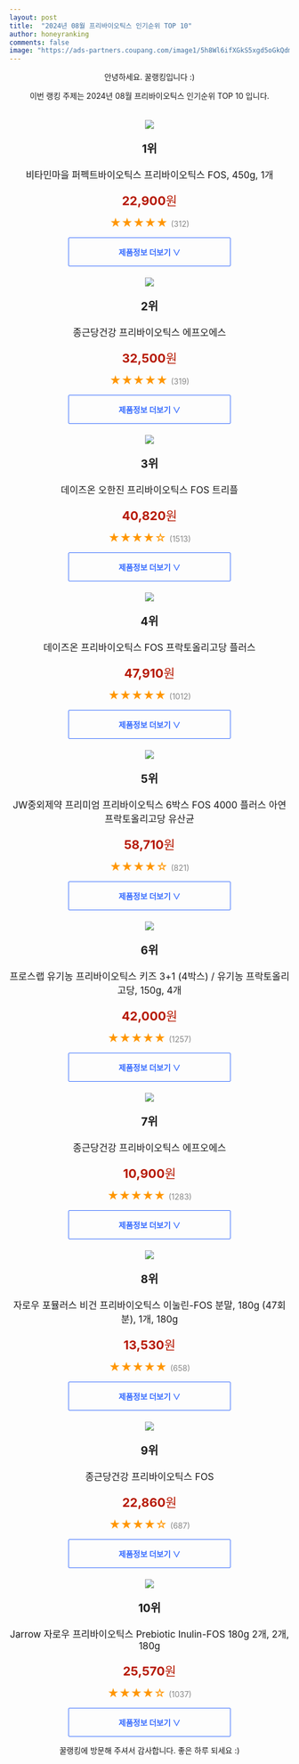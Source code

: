 ```yaml
---
layout: post
title:  "2024년 08월 프리바이오틱스 인기순위 TOP 10"
author: honeyranking
comments: false
image: "https://ads-partners.coupang.com/image1/5h8Wl6ifXGkS5xgd5oGkQdmP4QKF1wfNrfLPxCZLijhNiy6kRxoQ9d3mhBTQFNsT48qBnB5Xc4Liecq1bwOHNgMEPjztWWiZgUNpI6cZ7JhZ-2-4XZUWNfdpoDQRXyNtQUjHDB1noxktYunvqvH4ej2X1h8_h2gzIeNIsaD97k7ex12DA9WgiRmTvOkrNE9VDW84v43yxbk2AWAAQzsiG0Ohn8B3jm1C55z9gPuv33a597StwcDEKs7uPSkHJ5xQY89GnWhEW6g73rtPP9iycNP23PZ8t7DRAjIINGaEEA=="
---
```

<p style="text-align: center;">안녕하세요. 꿀랭킹입니다 :)</p>
<p style="text-align: center;">이번 랭킹 주제는 2024년 08월 프리바이오틱스 인기순위 TOP 10 입니다.</p><center><img src="https://ads-partners.coupang.com/image1/5h8Wl6ifXGkS5xgd5oGkQdmP4QKF1wfNrfLPxCZLijhNiy6kRxoQ9d3mhBTQFNsT48qBnB5Xc4Liecq1bwOHNgMEPjztWWiZgUNpI6cZ7JhZ-2-4XZUWNfdpoDQRXyNtQUjHDB1noxktYunvqvH4ej2X1h8_h2gzIeNIsaD97k7ex12DA9WgiRmTvOkrNE9VDW84v43yxbk2AWAAQzsiG0Ohn8B3jm1C55z9gPuv33a597StwcDEKs7uPSkHJ5xQY89GnWhEW6g73rtPP9iycNP23PZ8t7DRAjIINGaEEA==" style="margin-top:20px" /></center><p style="text-align: center; font-size: 20px"><b>1위</b></p><p style="text-align: center; font-size: 17px">비타민마을 퍼펙트바이오틱스 프리바이오틱스 FOS, 450g, 1개</p><p style="text-align: center;"><span style="color: #b61800; font-size: 22px;"><b>22,900</b>원</span></p><p style="text-align: center;"><span style="color: #ff9600; font-size: 20px;">★★★★★ </span><span style="color: #878787;">(312)</span></p><center><a href="https://link.coupang.com/re/AFFSDP?lptag=AF3899140&subid=honeyrank&pageKey=9336271&itemId=625754811&vendorItemId=83713647539&traceid=V0-153-c7ceef6b4bd14e24&clickBeacon=44836ec0-559f-11ef-af30-8089e996f59c%7E3&requestid=20240809010000857205416811&token=31850C%7CMIXED"><div style="font-size: 14px; display: inline-block; padding: 15px 90px; color: #346aff; border-radius: 2px; border: 1px solid #346aff; cursor: pointer;"><b>제품정보 더보기 &or;</b></div></a></center><center><img src="https://ads-partners.coupang.com/image1/l8dmzi_R1NQt0-8AlyAJsMn5OtoOG56IWinZJM-pUg6W2BF23F6v0gfDBFnVxygvAFSvwMueuTntH7JC8UjpGq569WK4wgi2RCuhwiVrUe5RJePyXTVcf61t1IReCmAxWPsgbzyddD1-6lEHvcWSPxDHG66A2mHWgqapghXC58HK1AmDlLJIfC_XA18CO_GXsYRDs4GUAIRDR1CknjJX5wj1I8_rLW2QijquHX5Sj33WD0T3SkkcF2ZlPb-vR233vQboqiG5bnDoRv7-voVcfaCfJjJJgfTZNEU=" style="margin-top:20px" /></center><p style="text-align: center; font-size: 20px"><b>2위</b></p><p style="text-align: center; font-size: 17px">종근당건강 프리바이오틱스 에프오에스</p><p style="text-align: center;"><span style="color: #b61800; font-size: 22px;"><b>32,500</b>원</span></p><p style="text-align: center;"><span style="color: #ff9600; font-size: 20px;">★★★★★ </span><span style="color: #878787;">(319)</span></p><center><a href="https://link.coupang.com/re/AFFSDP?lptag=AF3899140&subid=honeyrank&pageKey=7360944834&itemId=18964573606&vendorItemId=70902967820&traceid=V0-153-a8232308e59c56b7&requestid=20240809010000857205416811&token=31850C%7CMIXED"><div style="font-size: 14px; display: inline-block; padding: 15px 90px; color: #346aff; border-radius: 2px; border: 1px solid #346aff; cursor: pointer;"><b>제품정보 더보기 &or;</b></div></a></center><center><img src="https://ads-partners.coupang.com/image1/o2ysZWKheS3mQ8fpo22oxWixp-Ynm5rrnCiL8VbHzHZ_kUPwfSfp_tJIoJ8rCh_c-1T04w3wfYmgHjXqsTMttIbEa0lACWEvhSH8CWbSHbevqHtwTcBBctpELUUARZm7Bv7yuLGxdX6lz1Ubiz9jmOA9ZlwlI2B_Fhh9cFdxCj1m9m_63mgahtcqNZzvjmZ9EtRll1lp9DMf0OBEEzS2fsc-ikdtytLyGJ_5rsK4A6kPwa2UaEcY1j80FHeLTonw-eAjAgwoB_R5yahqx56o1g_RGO_nimgBNg==" style="margin-top:20px" /></center><p style="text-align: center; font-size: 20px"><b>3위</b></p><p style="text-align: center; font-size: 17px">데이즈온 오한진 프리바이오틱스 FOS 트리플</p><p style="text-align: center;"><span style="color: #b61800; font-size: 22px;"><b>40,820</b>원</span></p><p style="text-align: center;"><span style="color: #ff9600; font-size: 20px;">★★★★☆ </span><span style="color: #878787;">(1513)</span></p><center><a href="https://link.coupang.com/re/AFFSDP?lptag=AF3899140&subid=honeyrank&pageKey=6919237053&itemId=18741800260&vendorItemId=85874057904&traceid=V0-153-b06a8f6005ed2d5a&requestid=20240809010000857205416811&token=31850C%7CMIXED"><div style="font-size: 14px; display: inline-block; padding: 15px 90px; color: #346aff; border-radius: 2px; border: 1px solid #346aff; cursor: pointer;"><b>제품정보 더보기 &or;</b></div></a></center><center><img src="https://ads-partners.coupang.com/image1/cIqwI0aR5PsRR8R6cHABZMZBSzDMbOYfgCEvHSW0j3lsbniB-n-FPebjjQ_s6ma6y0iwFrQtfhAhfUGzzIDGFRkvdGyX0JLn8ZtMWzz_maP73yj1cLHZSKZpdYoUvo_ojTyVl2dTO-Fu5Cbsupj2rjDCv7Sz7crPpimi3BHbxO6F-6ZDC3ZRCqQ8WAsMyuVOBbY39c_CMq_a3ia4nrDRljWBRcmGQ80xUmO4G9C3TtFV60C0o4ftNavWZ0jhQ86CfR-JBwTg3-0o1izsyMpgoJgB9kRRoQTNVrrs" style="margin-top:20px" /></center><p style="text-align: center; font-size: 20px"><b>4위</b></p><p style="text-align: center; font-size: 17px">데이즈온 프리바이오틱스 FOS 프락토올리고당 플러스</p><p style="text-align: center;"><span style="color: #b61800; font-size: 22px;"><b>47,910</b>원</span></p><p style="text-align: center;"><span style="color: #ff9600; font-size: 20px;">★★★★★ </span><span style="color: #878787;">(1012)</span></p><center><a href="https://link.coupang.com/re/AFFSDP?lptag=AF3899140&subid=honeyrank&pageKey=13662607&itemId=19421771003&vendorItemId=87297274867&traceid=V0-153-edde653e88fb6e2c&requestid=20240809010000857205416811&token=31850C%7CMIXED"><div style="font-size: 14px; display: inline-block; padding: 15px 90px; color: #346aff; border-radius: 2px; border: 1px solid #346aff; cursor: pointer;"><b>제품정보 더보기 &or;</b></div></a></center><center><img src="https://ads-partners.coupang.com/image1/VxTDQabl2eEmg2KYV8BgLrPK0ZHMKnx0bOl78fRz_8_6oNfps_zoMzF-SZGxEpcYnif-I7_SzqxXcwOurv-6qOhyHCcTefx5rTRu-vSBWoFtOlkHMPfHzKtCit0J2mqH9a_x_GtQmddKxsChugG_bb9sDK-Xc50i-f8c5JIhaJcrwVHny3ZzZ57TWPVJfRtvBH3VVzaY7J9l-nCIZEkeXxjei4GiPYh1O8OhzuO2polc1FGzH0Q3aYB0sk3LVHeytA3_SFWBwS-rY7Uk5HFkrNJYPjljuR_30Xj-vVQTdA05CpQy6Wa1dA==" style="margin-top:20px" /></center><p style="text-align: center; font-size: 20px"><b>5위</b></p><p style="text-align: center; font-size: 17px">JW중외제약 프리미엄 프리바이오틱스 6박스 FOS 4000 플러스 아연 프락토올리고당 유산균</p><p style="text-align: center;"><span style="color: #b61800; font-size: 22px;"><b>58,710</b>원</span></p><p style="text-align: center;"><span style="color: #ff9600; font-size: 20px;">★★★★☆ </span><span style="color: #878787;">(821)</span></p><center><a href="https://link.coupang.com/re/AFFSDP?lptag=AF3899140&subid=honeyrank&pageKey=198316556&itemId=785085211&vendorItemId=4988835047&traceid=V0-153-91cd4da95f5b7eee&requestid=20240809010000857205416811&token=31850C%7CMIXED"><div style="font-size: 14px; display: inline-block; padding: 15px 90px; color: #346aff; border-radius: 2px; border: 1px solid #346aff; cursor: pointer;"><b>제품정보 더보기 &or;</b></div></a></center><center><img src="https://ads-partners.coupang.com/image1/nzhgKGdDHCJggP98n2mkUuTE1mezb6HHVVg0lurFQr1BL4Wg_iKIzdWBPdiGDqVLCLcTIJBccGBm0D7sS3nFGuON2T2yk2xI8JUMBCVMFywy4paUtCUoVVGnJMCncvEXixrMOpBjShfG-cClvMqikshetURMLTyOdmb5RQe003ZzPbXNaqGNePugRKW-8dg8QLF7TBtCl2ycaA7GaSd5CncTUfoH00TzNz8Nw4otF8ebKj03gMm_tHapeJeKFi3jeMj0i6QMWcLpM2gV965KKFSyQ9gRHCM_7Np9hS8XLPOyPioh-udhxs1DERQ6TCk=" style="margin-top:20px" /></center><p style="text-align: center; font-size: 20px"><b>6위</b></p><p style="text-align: center; font-size: 17px">프로스랩 유기농 프리바이오틱스 키즈 3+1 (4박스) / 유기농 프락토올리고당, 150g, 4개</p><p style="text-align: center;"><span style="color: #b61800; font-size: 22px;"><b>42,000</b>원</span></p><p style="text-align: center;"><span style="color: #ff9600; font-size: 20px;">★★★★★ </span><span style="color: #878787;">(1257)</span></p><center><a href="https://link.coupang.com/re/AFFSDP?lptag=AF3899140&subid=honeyrank&pageKey=6763383860&itemId=9082776647&vendorItemId=76369024172&traceid=V0-153-5f214bb3f42e7d13&clickBeacon=448395d0-559f-11ef-8429-d4cd7e444cce%7E3&requestid=20240809010000857205416811&token=31850C%7CMIXED"><div style="font-size: 14px; display: inline-block; padding: 15px 90px; color: #346aff; border-radius: 2px; border: 1px solid #346aff; cursor: pointer;"><b>제품정보 더보기 &or;</b></div></a></center><center><img src="https://ads-partners.coupang.com/image1/DI_M7Bn93wzg1IcyDJNhXJzvVgduYvR2vd_r7PIn6qSr_T2X0kN7XV65jPONzISEQfaEu1Me9GbgANNavEZi9l-JyIPSkc5v_XewwtJuFt8DwTVfcQlPJgWgm5gpQN3eCGEva3I8VdYrWd_7Zo3PGyKONGSN6iuyK2FBMACsVWr1iK8s0t66PRIV2bifV3IC2sTgzzS5Z4YIOaLR19DiBjqp3-OAioEo2mmf5oMlTlscH_9hu8BGxeT_L3oqrwTlycbDxnyFeqRtyFPVzlwe2ZvR1JOyG5w6" style="margin-top:20px" /></center><p style="text-align: center; font-size: 20px"><b>7위</b></p><p style="text-align: center; font-size: 17px">종근당건강 프리바이오틱스 에프오에스</p><p style="text-align: center;"><span style="color: #b61800; font-size: 22px;"><b>10,900</b>원</span></p><p style="text-align: center;"><span style="color: #ff9600; font-size: 20px;">★★★★★ </span><span style="color: #878787;">(1283)</span></p><center><a href="https://link.coupang.com/re/AFFSDP?lptag=AF3899140&subid=honeyrank&pageKey=7360944834&itemId=18964569338&vendorItemId=3206196378&traceid=V0-153-a8232308e59c56b7&requestid=20240809010000857205416811&token=31850C%7CMIXED"><div style="font-size: 14px; display: inline-block; padding: 15px 90px; color: #346aff; border-radius: 2px; border: 1px solid #346aff; cursor: pointer;"><b>제품정보 더보기 &or;</b></div></a></center><center><img src="https://ads-partners.coupang.com/image1/q3rrOOrtpBU6zmNmq2tPxXzLrC2YJBbe2duJYuAMlLW6OzPA_9CTjDnPt-0QssbjDx9kK9phEHSOKA-YfY5uXW8i_p2uP3jOmFRrQeCSc0s5FJC6JP23QqTRg0eQQ_bgpPNyPIppuhsBwb6IpJWR1Q8ca6PrDLt0LExHLGTGFu841D9RGAUXT2c9yWXaVGX1yxyi0qI5me1ubaf_Vf-vuYwTu99hFqodmR5VCnoCZcVxdlLjFkfLlbqW9eu2d1ehb_YMWS3XkjbenuPxhKdy28oU983KxUDsVGyn95PqTjEosbUkvzXdH51l-7vCJQ==" style="margin-top:20px" /></center><p style="text-align: center; font-size: 20px"><b>8위</b></p><p style="text-align: center; font-size: 17px">자로우 포뮬러스 비건 프리바이오틱스 이눌린-FOS 분말, 180g (47회분), 1개, 180g</p><p style="text-align: center;"><span style="color: #b61800; font-size: 22px;"><b>13,530</b>원</span></p><p style="text-align: center;"><span style="color: #ff9600; font-size: 20px;">★★★★★ </span><span style="color: #878787;">(658)</span></p><center><a href="https://link.coupang.com/re/AFFSDP?lptag=AF3899140&subid=honeyrank&pageKey=420195&itemId=19149970935&vendorItemId=3181031506&traceid=V0-153-8f879f5bf428dda2&clickBeacon=448395d0-559f-11ef-bad2-09ea06404847%7E3&requestid=20240809010000857205416811&token=31850C%7CMIXED"><div style="font-size: 14px; display: inline-block; padding: 15px 90px; color: #346aff; border-radius: 2px; border: 1px solid #346aff; cursor: pointer;"><b>제품정보 더보기 &or;</b></div></a></center><center><img src="https://ads-partners.coupang.com/image1/aSDFPjqdCVQpVz9qaaPWp3szNV97TjFD0JnbVXGV5Lr96TBa50YChx-NdR3SyRM7ovtvb8qutsNL7KSK8jnOIjq1oWQzTr4PDPhntcJkoJljerwwMtA1FRki-DYY0prTq1nFXLTL9RHZaaoRaF_py1w8joAqbWrGvjdMm3-Q3Eg5Sh9csF7vwDZyZR-u88zfRZF8tUmhYN1vRZFMMqvSD8d4qCf2nXtp9-CxnuXDyBbt2iPvmt4OjjXiE7t4-kNhNI-UoRlrdlohjC6UuG3UEfwGXejYvg347C9W0Fu3Rg_Ff8Ah7PtSGIpKVA==" style="margin-top:20px" /></center><p style="text-align: center; font-size: 20px"><b>9위</b></p><p style="text-align: center; font-size: 17px">종근당건강 프리바이오틱스 FOS</p><p style="text-align: center;"><span style="color: #b61800; font-size: 22px;"><b>22,860</b>원</span></p><p style="text-align: center;"><span style="color: #ff9600; font-size: 20px;">★★★★☆ </span><span style="color: #878787;">(687)</span></p><center><a href="https://link.coupang.com/re/AFFSDP?lptag=AF3899140&subid=honeyrank&pageKey=8203814296&itemId=2795586070&vendorItemId=71301580542&traceid=V0-153-296c2c2df10763cd&requestid=20240809010000857205416811&token=31850C%7CMIXED"><div style="font-size: 14px; display: inline-block; padding: 15px 90px; color: #346aff; border-radius: 2px; border: 1px solid #346aff; cursor: pointer;"><b>제품정보 더보기 &or;</b></div></a></center><center><img src="https://ads-partners.coupang.com/image1/JY_cdt0LSf2rxKaoJdySq6LxLJD87jFy7P4IBX0bHm7AYL4xMudXm1a0tB1l1YMtpNl7BKgkdIPWltx9kGhnn6cebJ3lBCXK3dzT_-Kt7CUfLtn01JYdDu9ffM1bbKeGm43MHRvsGVpd4yex68Q9IphbF3zE3nqscm_ftFo157nsxocypcb6yhUvyPJz7mIsdo3dql8SoN1UZknHvfRVY-htSIVO4jL94LTJoeNPf0NXSubMpZ_Qp-KlvL3NrG-wFKP2HAUoXw6Bc4Rzn2jG6vJ2jhduNXBX7cY3HMwPXix5HLmwwtwfmqw6XZeUlV0=" style="margin-top:20px" /></center><p style="text-align: center; font-size: 20px"><b>10위</b></p><p style="text-align: center; font-size: 17px">Jarrow 자로우 프리바이오틱스 Prebiotic Inulin-FOS 180g 2개, 2개, 180g</p><p style="text-align: center;"><span style="color: #b61800; font-size: 22px;"><b>25,570</b>원</span></p><p style="text-align: center;"><span style="color: #ff9600; font-size: 20px;">★★★★☆ </span><span style="color: #878787;">(1037)</span></p><center><a href="https://link.coupang.com/re/AFFSDP?lptag=AF3899140&subid=honeyrank&pageKey=420195&itemId=2056034284&vendorItemId=81926669379&traceid=V0-153-8f879f5bf428dda2&clickBeacon=448395d0-559f-11ef-b773-5a9c516a1eea%7E3&requestid=20240809010000857205416811&token=31850C%7CMIXED"><div style="font-size: 14px; display: inline-block; padding: 15px 90px; color: #346aff; border-radius: 2px; border: 1px solid #346aff; cursor: pointer;"><b>제품정보 더보기 &or;</b></div></a></center><p style="text-align: center;">꿀랭킹에 방문해 주셔서 감사합니다. 좋은 하루 되세요 :)</p>